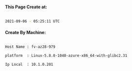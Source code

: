 
   
#### This Page Create at:

```bash

2021-09-06 - 05:25:11 UTC

```

#### Create By Machine:

```bash

Host Name : fv-az28-979

platform  : Linux-5.8.0-1040-azure-x86_64-with-glibc2.31

Ip Local  : 10.1.0.201

```

